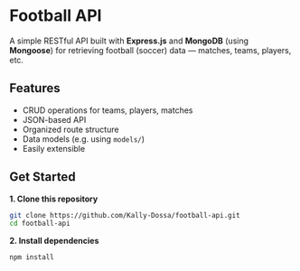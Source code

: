 # Football API 
A simple RESTful API built with **Express.js** and **MongoDB** (using **Mongoose**) for retrieving football (soccer) data — matches, teams, players, etc.

## Features

- CRUD operations for teams, players, matches  
- JSON-based API  
- Organized route structure  
- Data models (e.g. using `models/`)  
- Easily extensible

## Get Started

**1. Clone this repository**  
 ```bash
 git clone https://github.com/Kally-Dossa/football-api.git
 cd football-api
```

**2. Install dependencies**
 ```bash
npm install
```

